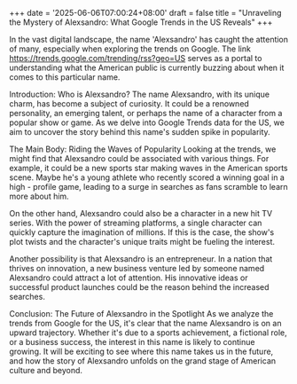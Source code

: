 +++
date = '2025-06-06T07:00:24+08:00'
draft = false
title = "Unraveling the Mystery of Alexsandro: What Google Trends in the US Reveals"
+++

In the vast digital landscape, the name 'Alexsandro' has caught the attention of many, especially when exploring the trends on Google. The link https://trends.google.com/trending/rss?geo=US serves as a portal to understanding what the American public is currently buzzing about when it comes to this particular name.

Introduction: Who is Alexsandro?
The name Alexsandro, with its unique charm, has become a subject of curiosity. It could be a renowned personality, an emerging talent, or perhaps the name of a character from a popular show or game. As we delve into Google Trends data for the US, we aim to uncover the story behind this name's sudden spike in popularity.

The Main Body: Riding the Waves of Popularity
Looking at the trends, we might find that Alexsandro could be associated with various things. For example, it could be a new sports star making waves in the American sports scene. Maybe he's a young athlete who recently scored a winning goal in a high - profile game, leading to a surge in searches as fans scramble to learn more about him.

On the other hand, Alexsandro could also be a character in a new hit TV series. With the power of streaming platforms, a single character can quickly capture the imagination of millions. If this is the case, the show's plot twists and the character's unique traits might be fueling the interest. 

Another possibility is that Alexsandro is an entrepreneur. In a nation that thrives on innovation, a new business venture led by someone named Alexsandro could attract a lot of attention. His innovative ideas or successful product launches could be the reason behind the increased searches.

Conclusion: The Future of Alexsandro in the Spotlight
As we analyze the trends from Google for the US, it's clear that the name Alexsandro is on an upward trajectory. Whether it's due to a sports achievement, a fictional role, or a business success, the interest in this name is likely to continue growing. It will be exciting to see where this name takes us in the future, and how the story of Alexsandro unfolds on the grand stage of American culture and beyond.